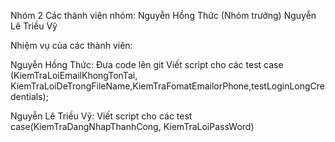 Nhóm 2 Các thành viên nhóm: Nguyễn Hồng Thức (Nhóm trưởng) Nguyễn Lê Triều Vỹ

Nhiệm vụ của các thành viên:

Nguyễn Hồng Thức: Đưa code lên git Viết script cho các test case (KiemTraLoiEmailKhongTonTai, KiemTraLoiDeTrongFileName,KiemTraFomatEmailorPhone,testLoginLongCredentials);

Nguyễn Lê Triều Vỹ: Viết script cho các test case(KiemTraDangNhapThanhCong, KiemTraLoiPassWord)